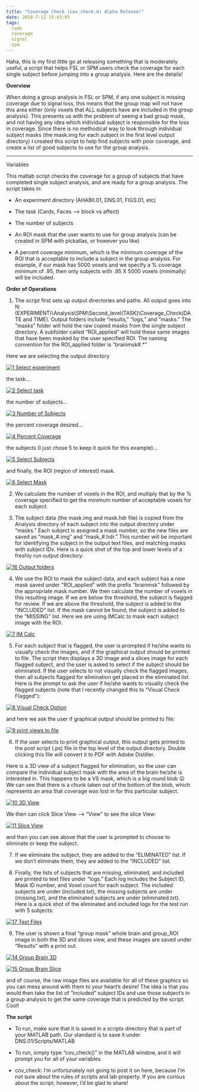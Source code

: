 ```yaml
---
title: "Coverage Check (cov_check.m) Alpha Release!"
date: 2010-7-12 15:43:05
tags:
  code
  coverage
  signal
  spm
---
```



Haha, this is my first little go at releasing something that is moderately useful, a script that helps FSL or SPM users check the coverage for each single subject before jumping into a group analysis. Here are the details!

**Overview**

When doing a group analysis in FSL or SPM, if any one subject is missing coverage due to signal loss, this means that the group map will not have this area either (only voxels that ALL subjects have are included in the group analysis). This presents us with the problem of seeing a bad group mask, and not having any idea which individual subject is responsible for the loss in coverage. Since there is no methodical way to look through individual subject masks (the mask.img for each subject in the first level output directory) I created this script to help find subjects with poor coverage, and create a list of good subjects to use for the group analysis.

****

Variables

This matlab script checks the coverage for a group of subjects that have completed single subject analysis, and are ready for a group analysis. The script takes in:

- An experiment directory (AHABII.01, DNS.01, FIGS.01, etc)

- The task (Cards, Faces –> block vs affect)

- The number of subjects

- An ROI mask that the user wants to use for group analysis (can be created in SPM with pickatlas, or however you like)

- A percent coverage minimum, which is the minimum coverage of the ROI that is acceptable to include a subject in the group analysis. For example, if our mask has 5000 voxels and we specify a % coverage minimum of .95, then only subjects with .95 X 5000 voxels (minimally) will be included.

**Order of Operations**

1. The script first sets up output directories and paths. All output goes into N:\(EXPERIMENT)\Analysis\SPM\Second_level\(TASK)\Coverage_Check\(DATE and TIME). Output folders include “results,” “logs,” and “masks.” The “masks” folder will hold the raw copied masks from the single subject directory. A subfolder called “ROI_applied” will hold these same images that have been masked by the user specified ROI. The naming convention for the ROI_applied folder is “brainmsk#.*”

Here we are selecting the output directory

[![](http://www.vsoch.com/blog/wp-content/uploads/2010/07/1-Select-experiment-300x199.jpg "1 Select experiment")](http://www.vsoch.com/blog/wp-content/uploads/2010/07/1-Select-experiment.jpg)

the task…

[![](http://www.vsoch.com/blog/wp-content/uploads/2010/07/2-Select-task-300x263.jpg "2 Select task")](http://www.vsoch.com/blog/wp-content/uploads/2010/07/2-Select-task.jpg)

the number of subjects…

[![](http://www.vsoch.com/blog/wp-content/uploads/2010/07/3-Number-of-Subjects-300x129.jpg "3 Number of Subjects")](http://www.vsoch.com/blog/wp-content/uploads/2010/07/3-Number-of-Subjects.jpg)

the percent coverage desired…

[![](http://www.vsoch.com/blog/wp-content/uploads/2010/07/4-Percent-Coverage-281x300.jpg "4 Percent Coverage")](http://www.vsoch.com/blog/wp-content/uploads/2010/07/4-Percent-Coverage.jpg)

the subjects (I just chose 5 to keep it quick for this example)…

[![](http://www.vsoch.com/blog/wp-content/uploads/2010/07/5-Select-Subjects-300x195.jpg "5 Select Subjects")](http://www.vsoch.com/blog/wp-content/uploads/2010/07/5-Select-Subjects.jpg)

and finally, the ROI (region of interest) mask.

[![](http://www.vsoch.com/blog/wp-content/uploads/2010/07/6-Select-Mask-300x202.jpg "6 Select Mask")](http://www.vsoch.com/blog/wp-content/uploads/2010/07/6-Select-Mask.jpg)

2. We calculate the number of voxels in the ROI, and multiply that by the % coverage specified to get the minimum number of acceptable voxels for each subject.

3. The subject data (the mask.img and mask.hdr file) is copied from the Analysis directory of each subject into the output directory under “masks.” Each subject is assigned a mask number, so the new files are saved as “mask_#.img” and “mask_#.hdr.” This number will be important for identifying the subject in the output text files, and matching masks with subject IDs. Here is a quick shot of the top and lower levels of a freshly run output directory:

[![](http://www.vsoch.com/blog/wp-content/uploads/2010/07/16-Output-folders-300x150.jpg "16 Output folders")](http://www.vsoch.com/blog/wp-content/uploads/2010/07/16-Output-folders.jpg)

4. We use the ROI to mask the subject data, and each subject has a new mask saved under “ROI_applied” with the prefix “brainmsk” followed by the appropriate mask number. We then calculate the number of voxels in this resulting image. If we are below the threshold, the subject is flagged for review. If we are above the threshold, the subject is added to the “INCLUDED” list. If the mask cannot be found, the subject is added to the “MISSING” list. Here we are using IMCalc to mask each subject image with the ROI.

[![](http://www.vsoch.com/blog/wp-content/uploads/2010/07/7-IM-Calc-300x153.jpg "7 IM Calc")](http://www.vsoch.com/blog/wp-content/uploads/2010/07/7-IM-Calc.jpg)

5. For each subject that is flagged, the user is prompted if he/she wants to visually check the images, and if the graphical output should be printed to file. The script then displays a 3D image and a slices image for each flagged subject, and the user is asked to select if the subject should be eliminated. If the user selects to not visually check the flagged images, then all subjects flagged for elimination get placed in the eliminated list. Here is the prompt to ask the user if he/she wants to visually check the flagged subjects (note that I recently changed this to “Visual Check Flagged”):

[![](http://www.vsoch.com/blog/wp-content/uploads/2010/07/8-Visual-Check-Option-286x300.jpg "8 Visual Check Option")](http://www.vsoch.com/blog/wp-content/uploads/2010/07/8-Visual-Check-Option.jpg)

and here we ask the user if graphical output should be printed to file:

[![](http://www.vsoch.com/blog/wp-content/uploads/2010/07/9-print-views-to-file-287x300.jpg "9 print views to file")](http://www.vsoch.com/blog/wp-content/uploads/2010/07/9-print-views-to-file.jpg)

6. If the user selects to print graphical output, this output gets printed to the post script (.ps) file in the top level of the output directory. Double clicking this file will convert it to PDF with Adobe Distiller.

Here is a 3D view of a subject flagged for elimination, so the user can compare the individual subject mask with the area of the brain he/she is interested in. This happens to be a VS mask, which is a big round blob 😛 We can see that there is a chunk taken out of the bottom of the blob, which represents an area that coverage was lost in for this particular subject.

[![](http://www.vsoch.com/blog/wp-content/uploads/2010/07/10-3D-View-300x272.jpg "10 3D View")](http://www.vsoch.com/blog/wp-content/uploads/2010/07/10-3D-View.jpg)

We then can click Slice View –> “View” to see the slice View:

[![](http://www.vsoch.com/blog/wp-content/uploads/2010/07/11-Slice-View-300x271.jpg "11 Slice View")](http://www.vsoch.com/blog/wp-content/uploads/2010/07/11-Slice-View.jpg)

and then you can see above that the user is prompted to choose to eliminate or keep the subject.

7. If we eliminate the subject, they are added to the “ELIMINATED” list. If we don’t eliminate them, they are added to the “INCLUDED” list.

8. Finally, the lists of subjects that are missing, eliminated, and included are printed to text files under “logs.” Each log includes the Subject ID, Mask ID number, and Voxel count for each subject. The included subjects are under (included.txt), the missing subjects are under (missing.txt), and the eliminated subjects are under (eliminated.txt). Here is a quick shot of the eliminated and included logs for the test run with 5 subjects:

[![](http://www.vsoch.com/blog/wp-content/uploads/2010/07/17-Text-Files-300x187.jpg "17 Text Files")](http://www.vsoch.com/blog/wp-content/uploads/2010/07/17-Text-Files.jpg)

9. The user is shown a final “group mask” whole brain and group_ROI image in both the 3D and slices view, and these images are saved under “Results” with a print out.

[![](http://www.vsoch.com/blog/wp-content/uploads/2010/07/14-Group-Brain-3D-300x273.jpg "14 Group Brain 3D")](http://www.vsoch.com/blog/wp-content/uploads/2010/07/14-Group-Brain-3D.jpg)

[![](http://www.vsoch.com/blog/wp-content/uploads/2010/07/15-Group-Brain-Slice-300x268.jpg "15 Group Brain Slice")](http://www.vsoch.com/blog/wp-content/uploads/2010/07/15-Group-Brain-Slice.jpg)

and of course, the raw image files are available for all of these graphics so you can mess around with them to your heart’s desire! The idea is that you would then take the list of “included” subject IDs and use those subject’s in a group analysis to get the same coverage that is predicted by the script. Cool!

**The script**

- To run, make sure that it is saved in a scripts directory that is part of your MATLAB path. Our standard is to save it under DNS.01/Scripts/MATLAB

- To run, simply type “cov_check()” in the MATLAB window, and it will prompt you for all of your variables

- cov_check: I’m unfortunately not going to post it on here, because I’m not sure about the rules of scripts and lab property. If you are curious about the script, however, I’d be glad to share!


